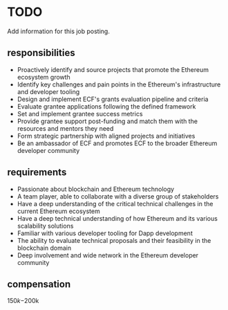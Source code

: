 # TODO

Add information for this job posting.

## responsibilities

- Proactively identify and source projects that promote the Ethereum ecosystem growth 
- Identify key challenges and pain points in the Ethereum's infrastructure and developer tooling 
- Design and implement ECF's grants evaluation pipeline and criteria 
- Evaluate grantee applications following the defined framework 
- Set and implement grantee success metrics 
- Provide grantee support post-funding and match them with the resources and mentors they need
- Form strategic partnership with aligned projects and initiatives 
- Be an ambassador of ECF and promotes ECF to the broader Ethereum developer community


## requirements

- Passionate about blockchain and Ethereum technology 
- A team player, able to collaborate with a diverse group of stakeholders 
- Have a deep understanding of the critical technical challenges in the current Ethereum ecosystem 
- Have a deep technical understanding of how Ethereum and its various scalability solutions 
- Familiar with various developer tooling for Dapp development 
- The ability to evaluate technical proposals and their feasibility in the blockchain domain
- Deep involvement and wide network in the Ethereum developer community 



## compensation
$150k-$200k
